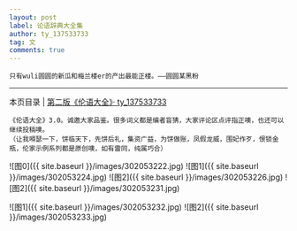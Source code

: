 ```yaml
---
layout: post
label: 论语辞典大全集
author: ty_137533733
tag: 文
comments: true
---
```


    只有wuli圆圆的新瓜和梅兰楼er的产出最能正楼。——圆圆某黑粉
    
---

本页目录 \| [第二版《伦语大全》· ty_137533733](#dxjja) 

<a class="anchor" name="dxjja"></a>
    
    《伦语大全》3.0。诚邀大家品鉴。很多词义都是编者盲猜，大家评论区点评指正噢，也还可以继续投稿噢。
    （让我嘚瑟一下，饼临天下，先饼后礼，集资广益，为饼做账，凤假龙威，围妃作歹，恨锁金瓶，伦家示例系列都是原创噢，如有雷同，纯属巧合）
    
    
![图0]({{ site.baseurl }}/images/302053222.jpg)
![图1]({{ site.baseurl }}/images/302053224.jpg)
![图2]({{ site.baseurl }}/images/302053226.jpg)
![图2]({{ site.baseurl }}/images/302053231.jpg)

![图1]({{ site.baseurl }}/images/302053232.jpg)
![图2]({{ site.baseurl }}/images/302053233.jpg)

